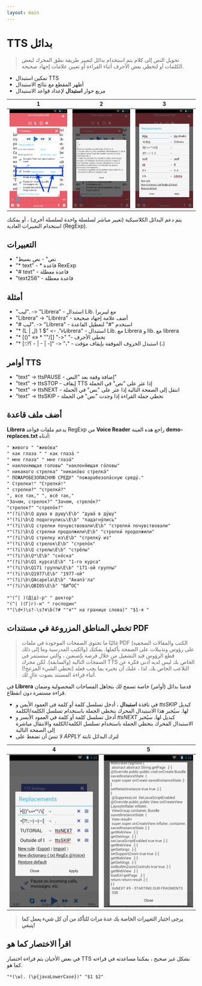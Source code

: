 ```yaml
---
layout: main
---
```


# TTS بدائل

> تحويل النص إلى كلام يتم استخدام بدائل لتغيير طريقة نطق المحرك لبعض الكلمات أو لتخطي بعض الأحرف أثناء القراءة أو تعيين علامات إجهاد صحيحة.

* تمكين استبدال TTS
* أظهر المقطع مع نتائج الاستبدال
* مربع حوار **استبدال** لإعداد قواعد الاستبدال

|1|2|3|
|-|-|-|
|![](1.png)|![](2.png)|![](3.png)|

يتم دعم البدائل الكلاسيكية (تغيير مباشر لسلسلة واحدة لسلسلة أخرى) ، أو يمكنك استخدام التعبيرات العادية (RegExp).

## التعبيرات

* &quot;نص&quot; - نص بسيط
* &quot;* text&quot; - * قاعدة RexExp
* &quot;# text&quot; - قاعدة معطلة
* &quot;text256&quot; - قاعدة معطلة

## أمثلة

* &quot;ليب&quot;. -&gt; &quot;Librera&quot; - استبدال Lib. مع ليبريرا
* &quot;Librera&quot; -&gt; &quot;Libréra&quot; - أضف علامة إجهاد صحيحة
* &quot;# ليب&quot;. -&gt; &quot;Librera&quot; - استخدم &quot;#&quot; لتعطيل القاعدة
* &quot;* (L | ل) باء&quot;. -&gt; &quot;$ 1ibrera&quot; - استبدال Lib. مع Librera و lib. مع librera
* &quot;* [()&quot; «» * &quot;&quot;/[] &quot;-&gt;&quot; &quot;- تخطي الأحرف
* &quot;* [؟!:؛ - | - | -]&quot; -&gt; &quot;،&quot; - استبدل الحروف الموقفة بإيقاف مؤقت (،)

## أوامر TTS

* &quot;text&quot; -&gt; ttsPAUSE - إضافة وقفة بعد &quot;النص&quot;
* &quot;text&quot; -&gt; ttsSTOP - إيقاف TTS إذا عثر على &quot;نص&quot; في الجملة
* &quot;text&quot; -&gt; ttsNEXT - انتقل إلى الصفحة التالية إذا عثر على &quot;نص&quot; في الجملة
* &quot;text&quot; -&gt; ttsSKIP - تخطي جملة القراءة إذا وجدت &quot;نص&quot; في الجملة

## أضف ملف قاعدة

**Librera** يدعم ملفات قواعد RegExp من **Voice Reader**
راجع هذه العينة **demo-replaces.txt** أدناه:

```
" живого " "живо́ва"
" как глаза " " как глаза́ "
" мне глаза" " мне глаза́"
" наклоняющая головы" "наклоня́ющая го́ловы"
" никакого стрелка" "никако́во стрелка́"
" ПОЖАРОБЕЗОПАСНУЮ СРЕДУ" "пожарабезопа́сную среду́."
" Стрелки!" "Стрелки́!"
" стрелки?" "стрелки́?"
", все так," ", всё так,"
"Зачем, стрелок?" "Зачем, стрело́к?"
"стрелок?" "стрело́к?"
*"(?i)\b\Q душа в душу\E\b" "душа́ в ду́шу"
*"(?i)\b\Q подогнулись\E\b" "падагну́лись"
*"(?i)\b\Q стрелки почувствовали\E\b" "стрелки́ почувствовали"
*"(?i)\b\Q стрелки продолжили\E\b" "стрелки́ продолжили"
*"(?i)\b\Q стрелку из\E\b" "стрелку́ из"
*"(?i)\b\Q стрелок\E\b" "стрело́к"
*"(?i)\b\Q стрелы\E\b" "стре́лы"
*"(?i)\b\Q*\E\b" "сно́ска"
*"(?i)\b\Q1 курса\E\b" "1-го курса"
*"(?i)\b\Q171 группы\E\b" "171-ой группы"
*"(?i)\b\Q1977\E\b" "1977-ой"
*"(?i)\b\QAcapela\E\b" "Акапэ́'ла"
*"(?i)\b\QBIOS\E\b" "БИ́“О́С"

*"(^| )(Д|д)-р" " доктор"
"(^| )(Г|г)-н" " господин"
*"(\d+)\s?-\s?я\b(?# ""я"" на границе слова)" "$1-я "
```
## تخطي المناطق المزروعة في مستندات PDF
> غالبًا ما تحتوي الصفحات الموجودة في ملفات PDF (الكتب والمقالات الصحفية والكتب المدرسية وما إلى ذلك) على رؤوس وتذييلات على الصفحة بأكملها. يمكنك قطع الرؤوس قيد التشغيل من خلال قرصة بإصبعين ، والتي ستستمر في الصفحات التالية (والسابقة). لكن محرك TTS الخاص بك ليس لديه أدنى فكرة عن التلاعب الخاص بك. لذا ، عليك أن تخبره بما يجب فعله (تخطي الشيء المزعج!) أثناء قراءة المستند بصوت عالٍ لك.

في **Librera** قدمنا بدائل (أوامر) خاصة تسمح لك بتجاهل المساحات المحصولية وضمان قراءة مستمرة دون انقطاع.
* في نافذة **استبدال** ، أدخل تسلسل كلمة أو كلمة في العمود الأيمن و _ttsSKIP_ كبديل لها. سيُخبر هذا الاستبدال المحرك بتخطي الجملة باستخدام تسلسل الكلمة/الكلمة
* أدخل تسلسل كلمة أو كلمة في العمود الأيسر و _ttsNEXT_ كبديل لها. سيُخبر الاستبدال المحرك بتخطي الجملة باستخدام تسلسل الكلمة/الكلمة والانتقال مباشرة إلى الصفحة التالية
* لا تنسَ أن تضغط على _APPLY_ لترك البدائل ثابتة

|4|5|
|-|-|
|![](4.png)|![](5.png)|

> **يرجى اختبار التغييرات الخاصة بك عدة مرات للتأكد من أن كل شيء يعمل كما ينبغي!**

## اقرأ الاختصار كما هو

في بعض الأحيان يتم قراءة اختصار TTS بشكل غير صحيح ، يمكننا مساعدته في قراءته كما هو.
```
"*(\w). (\p{javaLowerCase})" "$1 $2"
```
